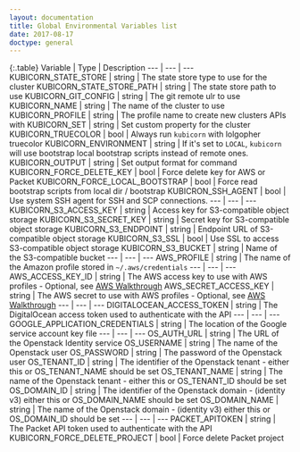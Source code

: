 ```yaml
---
layout: documentation
title: Global Environmental Variables list
date: 2017-08-17
doctype: general
---
```


{:.table}
Variable | Type | Description
--- | --- | ---
KUBICORN_STATE_STORE | string | The state store type to use for the cluster
KUBICORN_STATE_STORE_PATH | string | The state store path to use
KUBICORN_GIT_CONFIG | string | The git remote ulr to use
KUBICORN_NAME | string | The name of the cluster to use
KUBICORN_PROFILE | string | The profile name to create new clusters APIs with
KUBICORN_SET | string | Set custom property for the cluster
KUBICORN_TRUECOLOR | bool | Always run `kubicorn` with lolgopher truecolor
KUBICORN_ENVIRONMENT | string | If it's set to `LOCAL`, `kubicorn` will use bootstrap local bootstrap scripts instead of remote ones. 
KUBICORN_OUTPUT | string | Set output format for command
KUBICORN_FORCE_DELETE_KEY | bool | Force delete key for AWS or Packet
KUBICORN_FORCE_LOCAL_BOOTSTRAP | bool | Force read bootstrap scripts from local dir / bootstrap
KUBICRON_SSH_AGENT | bool | Use system SSH agent for SSH and SCP connections.
--- | --- | ---
KUBICORN_S3_ACCESS_KEY | string | Access key for S3-compatible object storage
KUBICORN_S3_SECRET_KEY | string | Secret key for S3-compatible object storage
KUBICORN_S3_ENDPOINT | string | Endpoint URL of S3-compatible object storage
KUBICORN_S3_SSL | bool | Use SSL to access S3-compatible object storage
KUBICORN_S3_BUCKET | string | Name of the S3-compatible bucket
--- | --- | ---
AWS_PROFILE | string | The name of the Amazon profile stored in `~/.aws/credentials`
--- | --- | ---
AWS_ACCESS_KEY_ID | string | The AWS access key to use with AWS profiles - Optional, see [AWS Walkthrough](http://kubicorn.io/documentation/aws-walkthrough.html)
AWS_SECRET_ACCESS_KEY | string | The AWS secret to use with AWS profiles - Optional, see [AWS Walkthrough](http://kubicorn.io/documentation/aws-walkthrough.html)
--- | --- | ---
DIGITALOCEAN_ACCESS_TOKEN | string | The DigitalOcean access token used to authenticate with the API
--- | --- | ---
GOOGLE_APPLICATION_CREDENTIALS | string | The location of the Google service account key file
--- | --- | ---
OS_AUTH_URL | string | The URL of the Openstack Identity service
OS_USERNAME | string | The name of the Openstack user
OS_PASSWORD | string | The password of the Openstack user
OS_TENANT_ID | string | The identifier of the Openstack tenant - either this or OS_TENANT_NAME should be set
OS_TENANT_NAME | string | The name of the Openstack tenant - either this or OS_TENANT_ID should be set
OS_DOMAIN_ID | string | The identifier of the Openstack domain - (identity v3) either this or OS_DOMAIN_NAME should be set
OS_DOMAIN_NAME | string | The name of the Openstack domain - (identity v3) either this or OS_DOMAIN_ID should be set
--- | --- | ---
PACKET_APITOKEN | string | The Packet API token used to authenticate with the API
KUBICORN_FORCE_DELETE_PROJECT | bool | Force delete Packet project
